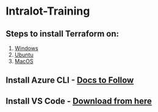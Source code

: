 # Intralot-Training

## Steps to install Terraform on:
1. [Windows](installations/windows.md)
2. [Ubuntu](installations/linux.md)
3. [MacOS](installations/macos.md)

## Install Azure CLI - [Docs to Follow](https://learn.microsoft.com/en-us/cli/azure/install-azure-cli)

## Install VS Code - [Download from here](https://code.visualstudio.com/download)
